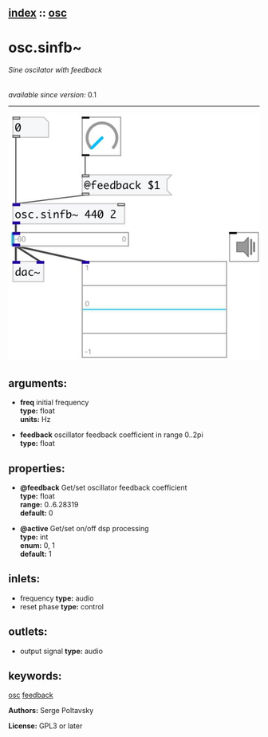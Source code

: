 [index](index.html) :: [osc](category_osc.html)
---

# osc.sinfb~

###### Sine oscilator with feedback

*available since version:* 0.1

---




[![example](../examples/img/osc.sinfb~.jpg)](../examples/pd/osc.sinfb~.pd)



## arguments:

* **freq**
initial frequency<br>
__type:__ float<br>
__units:__ Hz<br>

* **feedback**
oscillator feedback coefficient in range 0..2pi<br>
__type:__ float<br>





## properties:

* **@feedback** 
Get/set oscillator feedback coefficient<br>
__type:__ float<br>
__range:__ 0..6.28319<br>
__default:__ 0<br>

* **@active** 
Get/set on/off dsp processing<br>
__type:__ int<br>
__enum:__ 0, 1<br>
__default:__ 1<br>



## inlets:

* frequency 
__type:__ audio<br>
* reset phase 
__type:__ control<br>



## outlets:

* output signal
__type:__ audio<br>



## keywords:

[osc](keywords/osc.html)
[feedback](keywords/feedback.html)






**Authors:** Serge Poltavsky




**License:** GPL3 or later





